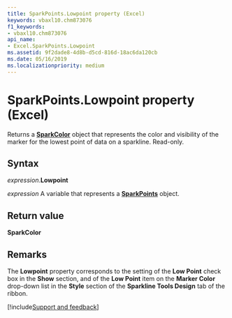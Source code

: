 ```yaml
---
title: SparkPoints.Lowpoint property (Excel)
keywords: vbaxl10.chm873076
f1_keywords:
- vbaxl10.chm873076
api_name:
- Excel.SparkPoints.Lowpoint
ms.assetid: 9f2dade8-4d8b-d5cd-816d-18ac6da120cb
ms.date: 05/16/2019
ms.localizationpriority: medium
---
```



# SparkPoints.Lowpoint property (Excel)

Returns a **[SparkColor](Excel.SparkColor.md)** object that represents the color and visibility of the marker for the lowest point of data on a sparkline. Read-only.


## Syntax

_expression_.**Lowpoint**

_expression_ A variable that represents a **[SparkPoints](Excel.SparkPoints.md)** object.


## Return value

**SparkColor**


## Remarks

The **Lowpoint** property corresponds to the setting of the **Low Point** check box in the **Show** section, and of the **Low Point** item on the **Marker Color** drop-down list in the **Style** section of the **Sparkline Tools Design** tab of the ribbon.




[!include[Support and feedback](~/includes/feedback-boilerplate.md)]